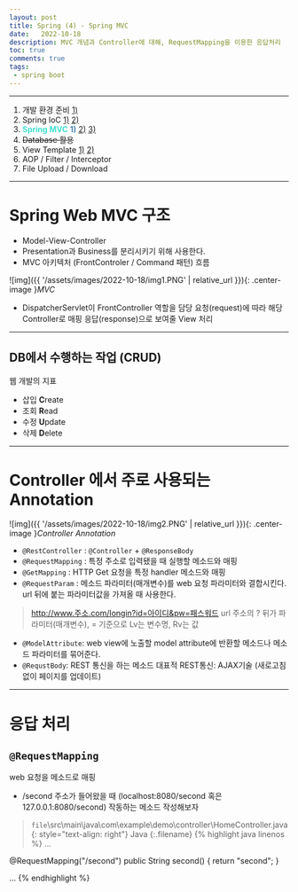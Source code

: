 ```yaml
---
layout: post
title: Spring (4) - Spring MVC
date:   2022-10-18
description: MVC 개념과 Controller에 대해, RequestMapping을 이용한 응답처리
toc: true
comments: true
tags:
 - spring boot
---
```

---
1. 개발 환경 준비 [1)](/2022/10/Spring-(1)-%EA%B0%9C%EB%B0%9C-%ED%99%98%EA%B2%BD-%EC%A4%80%EB%B9%84/)
2. Spring IoC [1)](/2022/10/Spring-(2)-Spring-IoC/) [2)](/2022/10/Spring-(3)-Spring-IoC-2nd/)
3. <span style="color:Turquoise">**Spring MVC**</span> <span style="color:SteelBlue">**1)**</span> [2)](/2022/10/Spring-(5)-Spring-MVC-2nd/) [3)](/2022/10/Spring-(6)-Spring-MVC-3rd/)
4. <del>Database 활용</del>
5. View Template [1)](/2022/10/Spring-(7)-View-Template/) [2)](/2022/10/Spring-(8)-View-Template-2nd/)
6. AOP / Filter / Interceptor
7. File Upload / Download

---
# Spring Web MVC 구조
* Model-View-Controller
* Presentation과 Business를 분리시키기 위해 사용한다.
* MVC 아키텍처 (FrontControler / Command 패턴) 흐름

![img]({{ '/assets/images/2022-10-18/img1.PNG' | relative_url }}){: .center-image }*MVC*

* DispatcherServlet이 FrontController 역할을 담당
    요청(request)에 따라 해당 Controller로 매핑
    응답(response)으로 보여줄 View 처리


---
## DB에서 수행하는 작업 (CRUD)
웹 개발의 지표

* 삽입 **C**reate
* 조회 **R**ead
* 수정 **U**pdate
* 삭제 **D**elete

---
# Controller 에서 주로 사용되는 Annotation

![img]({{ '/assets/images/2022-10-18/img2.PNG' | relative_url }}){: .center-image }*Controller Annotation*

* `@RestController` : `@Controller` + `@ResponseBody`
* `@RequestMapping` : 특정 주소로 입력됐을 때 실행할 메소드와 매핑
* `@GetMapping` : HTTP Get 요청을 특정 handler 메소드와 매핑
* `@RequestParam` : 메소드 파라미터(매개변수)를 web 요청 파라미터와 결합시킨다.
    url 뒤에 붙는 파라미터값을 가져올 때 사용한다.

>http://www.주소.com/longin?id=아이디&pw=패스워드
url 주소의 ? 뒤가 파라미터(매개변수), = 기준으로 Lv는 변수명, Rv는 값

* `@ModelAttribute`: web view에 노출할 model attribute에 반환할 메소드나 메소드 파라미터를 묶어준다.
* `@RequstBody`: REST 통신을 하는 메소드
    대표적 REST통신: AJAX기술 (새로고침 없이 페이지를 업데이트)

---
# 응답 처리

## `@RequestMapping`
web 요청을 메소드로 매핑

* /second 주소가 들어왔을 때 (localhost:8080/second 혹은 127.0.0.1:8080/second) 작동하는 메소드 작성해보자

> `file`\src\main\java\com\example\demo\controller\HomeController.java
{: style="text-align: right"}
>Java
{:.filename}
{% highlight java linenos %}
...

@RequestMapping("/second")
public String second() {
    return "second";
}

...
{% endhighlight %}